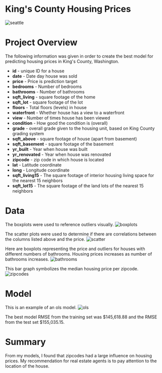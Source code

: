 # King's County Housing Prices

![seattle](images/seatle.PNG)

# Project Overview

The following information was given in order to create the best model for predicting housing prices in King's County, Washington. 
* **id** - unique ID for a house
* **date** - Date day house was sold
* **price** - Price is prediction target
* **bedrooms** - Number of bedrooms
* **bathrooms** - Number of bathrooms
* **sqft_living** - square footage of the home
* **sqft_lot** - square footage of the lot
* **floors** - Total floors (levels) in house
* **waterfront** - Whether house has a view to a waterfront
* **view** - Number of times house has been viewed
* **condition** - How good the condition is (overall)
* **grade** - overall grade given to the housing unit, based on King County grading system
* **sqft_above** - square footage of house (apart from basement)
* **sqft_basement** - square footage of the basement
* **yr_built** - Year when house was built
* **yr_renovated** - Year when house was renovated
* **zipcode** - zip code in which house is located
* **lat** - Latitude coordinate
* **long** - Longitude coordinate
* **sqft_living15** - The square footage of interior housing living space for the nearest 15 neighbors
* **sqft_lot15** - The square footage of the land lots of the nearest 15 neighbors

# Data
The boxplots were used to reference outliers visually.
![boxplots](images/boxplots.png)


The scatter plots were used to determine if there are correlations between the columns listed above and the price. 
![scatter](images/scatter_plots.png)


Here are boxplots representing the price and outliers for houses with different numbers of bathrooms. Housing prices increases as number of bathrooms increases. 
![bathrooms](images/bathrooms_box.png)


This bar graph symbolizes the median housing price per zipcode.  
![zipcodes](images/zipcodes.png)


# Model

This is an example of an ols model. 
![ols](images/ols.PNG)

The best model RMSE from the training set was $145,618.88 and the RMSE from the test set $155,035.15. 

# Summary

From my models, I found that zipcodes had a large influence on housing prices. My recommendation for real estate agents is to pay attention to the location of the house.
